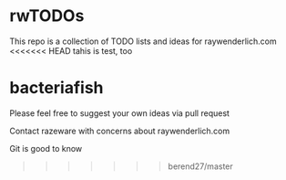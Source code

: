 # rwTODOs

This repo is a collection of TODO lists and ideas for raywenderlich.com
<<<<<<< HEAD
tahis is test, too

bacteriafish
=======

Please feel free to suggest your own ideas via pull request

Contact razeware with concerns about raywenderlich.com 

Git is good to know
>>>>>>> berend27/master
